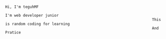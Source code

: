                                                                                          Hi, I'm teguhMF
                                                                                I'm web developer junior
                                                                      This is random coding for learning
                                                                      And Pratice
                                                                      
